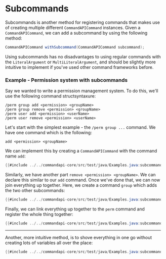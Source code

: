 # Subcommands

Subcommands is another method for registering commands that makes use of creating multiple different `CommandAPICommand` instances. Given a `CommandAPICommand`, we can add a subcommand by using the following method:

```java
CommandAPICommand withSubcommand(CommandAPICommand subcommand);
```

Using subcommands has no disadvantages to using regular commands with the `LiteralArgument` or `MultiLiteralArgument`, and should be slightly more intuitive to implement if you've used other command frameworks before.

<div class="example">

### Example - Permission system with subcommands

Say we wanted to write a permission management system. To do this, we'll use the following command structsyntaxure:

```mccmd
/perm group add <permission> <groupName>
/perm group remove <permission> <groupName>
/perm user add <permission> <userName>
/perm user remove <permission> <userName>
```

Let's start with the simplest example - the `/perm group ...` command. We have one command which is the following:

```mccmd
add <permission> <groupName>
```

We can implement this by creating a `CommandAPICommand` with the command name `add`:
```java
{{#include ../../commandapi-core/src/test/java/Examples.java:subcommandspart}}
```

Similarly, we have another part `remove <permission> <groupName>`. We can declare this similar to our `add` command. Once we've done that, we can now join everything up together. Here, we create a command `group` which adds the two other subcommands:

```java
{{#include ../../commandapi-core/src/test/java/Examples.java:subcommands}}
```

Finally, we can link everything up together to the `perm` command and register the whole thing together:

```java
{{#include ../../commandapi-core/src/test/java/Examples.java:subcommandsend}}
```

-----

Another, more intuitive method, is to shove everything in one go without creating lots of variables all over the place:

```java
{{#include ../../commandapi-core/src/test/java/Examples.java:subcommands1}}
```

</div>